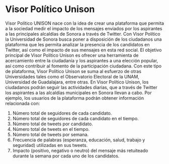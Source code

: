 # Visor Político Unison

Visor Político UNISON nace con la idea de crear una plataforma que permita a la
sociedad medir el impacto de los mensajes enviados por los aspirantes a las
principales alcaldías de Sonora a través de Twitter. Con Visor Político la Universidad
de Sonora busca poner a disposición de los ciudadanos una plataforma que les
permita analizar la presencia de los candidatos en Twitter, así como el impacto de sus
mensajes en esta red social.
El objetivo principal de Visor Político Unison es ofrecer una herramienta de
acercamiento entre la ciudadanía y los aspirantes a una elección popular, así como
contribuir al fomento de la participación ciudadana.
Con este tipo de plataforma, Visor Político Unison se suma al esfuerzo de otras
Universidades tales como el Observatorio Electoral de la UNAM, Universidad de
Guadalajara, entre otras.
En Visor Político Unison, los ciudadanos podrán seguir las actividades diarias, que a
través de Twitter los aspirantes a las alcaldías municipales en Sonora llevan a cabo.
Por ejemplo, los usuarios de la plataforma podrán obtener información relacionada
con:
1) Número total de seguidores de cada candidato.
2) Número total de seguidores de cada candidato en el tiempo.
3) Número total de tweets por candidato.
4) Número total de tweets en el tiempo.
5) Número total de tweets por semana.
6) Frecuencia de palabras (esperanza, educación, salud, trabajo y seguridad)
utilizadas en sus tweets.
7) Impacto (positivo, negativo o neutro) del mensaje más retuiteado durante la
semana por cada uno de los candidatos.


